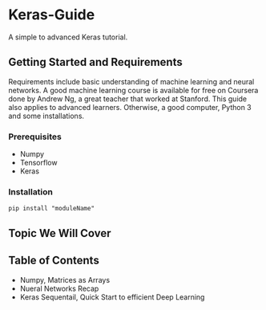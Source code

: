 # Keras-Guide
A simple to advanced Keras tutorial. 
## Getting Started and Requirements  
Requirements include basic understanding of machine learning and neural networks. A good machine learning course is available for free on Coursera done by Andrew Ng, a great teacher that worked at Stanford. This guide also applies to advanced learners. Otherwise, a good computer, Python 3 and some installations.
### Prerequisites
* Numpy
* Tensorflow
* Keras

### Installation 

    pip install "moduleName"

## Topic We Will Cover

## Table of Contents 
* Numpy, Matrices as Arrays 
* Nueral Networks Recap
* Keras Sequentail, Quick Start to efficient Deep Learning



